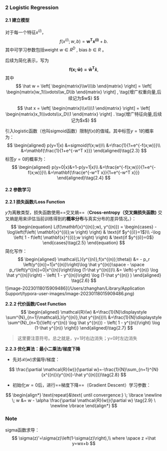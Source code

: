 ### 2 Logistic Regression

#### **2.1 建立模型**

对于每一个特征$x^{(i)}$，
$$
f(x^{(i)};w,b)=\mathbf{w^T x^{(i)}}+b.
\tag{2.1}
$$
其中可学习参数包括weight $w \in R^D$ , bias $b \in R$ 。

后续为简化表示，写为
$$
\mathbf{f(x;\hat w)=\hat w^T\hat x},\tag{2.2}
$$
其中
$$
\hat w = \left[
\begin{matrix}\\w\\\\b
\end{matrix}
\right]
= \left[
\begin{matrix}w_1\\\vdots\\w_D\\b
\end{matrix}
\right]
,
\tag{增广权重向量,后续记为$w$}
$$

$$
\hat x = \left[
\begin{matrix}\\x\\\\1
\end{matrix}
\right]
= \left[
\begin{matrix}x_1\\\vdots\\x_D\\1
\end{matrix}
\right]
.
\tag{增广特征向量,后续记为$x$}
$$

引入logistic函数（也叫sigmoid函数）限制$f(x)$的值域。其中标签$y=1$的概率为：
$$
\begin{aligned}
p(y=1|x) 
&=sigmoid(f(x;w))\\
&=\frac{1}{1+e^{-f(x;w)}}\\
&=\mathbf{\frac{1}{1+e^{-w^T x}}}
\end{aligned}\tag{2.3}
$$
标签$y=0$的概率为：
$$
\begin{aligned}
p(y=0|x)&=1-p(y=1|x)\\
&=\frac{e^{-f(x;w)}}{1+e^{-f(x;w)}}\\
&=\mathbf{\frac{e^{-w^T x}}{1+e^{-w^T x}}}
\end{aligned}\tag{2.4}
$$

#### **2.2 参数学习**

**2.2.1 损失函数/Loss Function**

$y$为离散类型，损失函数使用==交叉熵==（**Cross-entropy（交叉熵损失函数)** 交叉熵是用来评估当前训练得到的**概率分布**与真实分布的差异情况。）：
$$
\begin{equation}
  L(f(\mathbf{x}^{(n)};w), y^{(n)}) = \begin{cases}
    - \log\left(f\left( \mathbf{x}^{(i)};w \right) \right) & \text{if $y^{(i)}=1$}\\
    -\log \left( 1 - f\left( \mathbf{x}^{(i)};w \right) \right) & \text{if $y^{(i)}=0$}
  \end{cases}\tag{2.5}
\end{equation}
$$
简化写作：
$$
\begin{aligned}
\mathcal{L}(y^{(n)},f(x^{(n)};\theta))
&= - p_r \left(y^{(n)}=1|x^{(n)}\right)\log \hat y^{(n)}\space
	-
	\space p_r\left(y^{(n)}=0|x^{(n)}\right)\log (1-\hat y^{(n)})\\
&= \left(-y^{(n)} \log \hat y^{(n)}\right) - \left( 1 - y^{(n)}\right) \log (1-\hat y^{(n)} )
\end{aligned}
\tag{2.6}
$$
![image-20230118015909486](/Users/zhanghan/Library/Application Support/typora-user-images/image-20230118015909486.png)

**2.2.2 代价函数/Cost Function**
$$
\begin{aligned}
\mathcal{R}(w)
	&=\frac{1}{N}\displaystyle \sum^{N}_{n=1}\mathcal{L}(y^{(n)},\hat y^{(n)})\\
	&=\frac{1}{N}\displaystyle \sum^{N}_{n=1}{\left(-y^{(n)} \log \hat y^{(n)}) - \left( 1 - y^{(n)}\right) \log (1-\hat y^{(n)} \right)}
\end{aligned}\tag{2.7}
$$

> 这里要注意符号。总之就是，y=1时右边消失；y=0时左边消失

**2.2.3 优化算法：最小二乘法/梯度下降**

- 先对$\mathcal{R}(w)$求偏导/梯度：

$$
\frac{\partial \mathcal{R}(w)}{\partial w}=-\frac{1}{N}\sum_{n=1}^{N}{x^{(n)}(y^{(n)}-\hat y^{(n)})}\tag{2.8}
$$

- 初始化$w=0$后，进行==梯度下降==（Gradient Descent）学习参数：

$$
\begin{align*} \text{repeat}&\text{ until convergence:} \; \lbrace \newline
\;  w &= w -  \alpha \frac{\partial \mathcal{R}(w)}{\partial w} \tag{2.9}  \ \newline \rbrace
\end{align*}
$$



### Note

sigma函数求导：
$$
\sigma(z)'=\sigma(z)\left(1-\sigma(z)\right),\\
where \space z =\hat y=wx+b
$$
